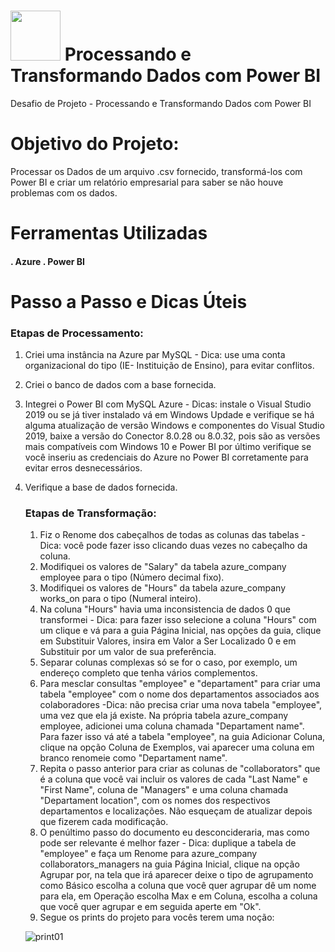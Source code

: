 # <img src="https://avatars1.githubusercontent.com/u/26231823?s=280&v=4" width="80" height="80"> Processando e Transformando Dados com Power BI
Desafio de Projeto - Processando e Transformando Dados com Power BI

# Objetivo do Projeto:
Processar os Dados de um arquivo .csv fornecido, transformá-los com Power BI e criar um relatório empresarial para saber se não houve problemas com os dados.

# Ferramentas Utilizadas 

#### . Azure . Power BI 

# Passo a Passo e Dicas Úteis

### Etapas de Processamento:

1. Criei uma instância na Azure par MySQL - Dica: use uma conta organizacional do tipo (IE- Instituição de Ensino), para evitar conflitos.
2. Criei o banco de dados com a base fornecida.
3. Integrei o Power BI com MySQL Azure - Dicas: instale o Visual Studio 2019 ou se já tiver instalado vá em Windows Updade e verifique se há alguma atualização de versão Windows e componentes do Visual Studio 2019, baixe a versão do Conector 8.0.28 ou 8.0.32, pois são as versões mais compatíveis com Windows 10 e Power BI por último verifique se você inseriu as credenciais do Azure no Power BI corretamente para evitar erros desnecessários.
4. Verifique a base de dados fornecida.

   ### Etapas de Transformação:

   1. Fiz o Renome dos cabeçalhos de todas as colunas das tabelas - Dica: você pode fazer isso clicando duas vezes no cabeçalho da coluna.
   2. Modifiquei os valores de "Salary" da tabela azure_company employee para o tipo (Número decimal fixo).
   3. Modifiquei os valores de "Hours" da tabela azure_company works_on para o tipo (Numeral inteiro).
   4. Na coluna "Hours" havia uma inconsistencia de dados 0 que transformei - Dica: para fazer isso selecione a coluna "Hours" com um clique e vá para a guia Página Inicial, nas opções da guia, clique em Substituir Valores, insira em Valor a Ser Localizado 0 e em Substituir por um valor de sua preferência.
   5. Separar colunas complexas só se for o caso, por exemplo, um endereço completo que tenha vários complementos.
   6. Para mesclar consultas "employee" e "departament" para criar uma tabela "employee" com o nome dos departamentos associados aos colaboradores -Dica: não precisa criar uma nova tabela "employee", uma vez que ela já existe. Na própria tabela azure_company employee, adicionei uma coluna chamada "Departament name". Para fazer isso vá até a tabela "employee", na guia Adicionar Coluna, clique na opção Coluna de Exemplos, vai aparecer uma coluna em branco renomeie como "Departament name".
   7. Repita o passo anterior para criar as colunas de "collaborators" que é a coluna que você vai incluir os valores de cada "Last Name" e "First Name", coluna de "Managers" e uma coluna chamada "Departament location", com os nomes dos respectivos departamentos e localizações. Não esqueçam de atualizar depois que fizerem cada modificação.
   8. O penúltimo passo do documento eu desconcideraria, mas como pode ser relevante é melhor fazer - Dica: duplique a tabela de "employee" e faça um Renome para azure_company collaborators_managers na guia Página Inicial, clique na opção Agrupar por, na tela que irá aparecer deixe o tipo de agrupamento como Básico escolha a coluna que você quer agrupar dê um nome para ela, em Operação escolha Max e em Coluna, escolha a coluna que você quer agrupar e em seguida aperte em "Ok".
   9. Segue os prints do projeto para vocês terem uma noção:

   ![print01](https://github.com/data1991/desafio_transformando_dados/assets/144493849/6ccf52a3-4615-418c-b041-520b1c7f2d71)
   

   
       


